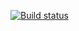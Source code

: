 [![Build status](https://ci.appveyor.com/api/projects/status/hh7ap0943pwy56ti?svg=true)](https://ci.appveyor.com/project/OlyaMa/generators)